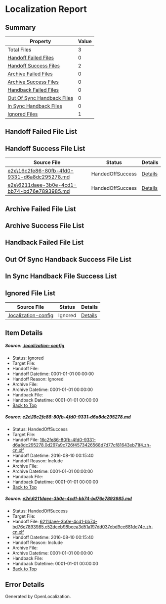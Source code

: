 # <a name='report-top'></a> Localization Report

## Summary
 Property | Value 
 -------- | ----- 
 Total Files | 3
[ Handoff Failed Files ](#handoff-failed-list)| 0
[ Handoff Success Files ](#handoff-success-list)| 2
[ Archive Failed Files ](#archive-failed-list)| 0
[ Archive Success Files ](#archive-success-list)| 0
[ Handback Failed Files ](#handback-failed-list)| 0
[ Out Of Sync Handback Files ](#outofsync-handback-success-list)| 0
[ In Sync Handback Files ](#insync-handback-success-list)| 0
[ Ignored Files ](#ignored-list)| 1

## <a name='handoff-failed-list'></a> Handoff Failed File List

## <a name='handoff-success-list'></a> Handoff Success File List
 Source File | Status | Details 
 ----------- | ------ | ------- 
 [e2e\16c2fe86-80fb-4fd0-9331-d6a8dc295278.md](https://github.com/OpenLocalizationTestOrg/oltest/blob/d28d9bfc1b48997f7297f1c53c5a07acb1dfcff7/e2e/16c2fe86-80fb-4fd0-9331-d6a8dc295278.md) | HandedOffSuccess | [Details](#960cc887b0870584dee608bb3448effbb5a867c71)
 [e2e\6211daee-3b0e-4cd1-bb74-bd76e7893985.md](https://github.com/OpenLocalizationTestOrg/oltest/blob/d28d9bfc1b48997f7297f1c53c5a07acb1dfcff7/e2e/6211daee-3b0e-4cd1-bb74-bd76e7893985.md) | HandedOffSuccess | [Details](#6308fb42235aa18d21f44c017816a95ae9435e962)

## <a name='archive-failed-list'></a> Archive Failed File List

## <a name='archive-success-list'></a> Archive Success File List

## <a name='handback-failed-list'></a> Handback Failed File List

## <a name='outofsync-handback-success-list'></a> Out Of Sync Handback Success File List

## <a name='insync-handback-success-list'></a> In Sync Handback File Success List

## <a name='ignored-list'></a> Ignored File List
 Source File | Status | Details 
 ----------- | ------ | ------- 
 [.localization-config](https://github.com/OpenLocalizationTestOrg/oltest/blob/d28d9bfc1b48997f7297f1c53c5a07acb1dfcff7/.localization-config) | Ignored | [Details](#3d4f252ac210baf56311d7e97dcc2db10974dbd20)

## Item Details
##### <a name='3d4f252ac210baf56311d7e97dcc2db10974dbd20'></a> Source: [.localization-config](https://github.com/OpenLocalizationTestOrg/oltest/blob/d28d9bfc1b48997f7297f1c53c5a07acb1dfcff7/.localization-config)
* Status: Ignored
* Target File: 
* Handoff File: 
* Handoff Datetime: 0001-01-01 00:00:00
* Handoff Reason: Ignored
* Archive File: 
* Archive Datetime: 0001-01-01 00:00:00
* Handback File: 
* Handback Datetime: 0001-01-01 00:00:00
* [Back to Top](#report-top)

##### <a name='960cc887b0870584dee608bb3448effbb5a867c71'></a> Source: [e2e\16c2fe86-80fb-4fd0-9331-d6a8dc295278.md](https://github.com/OpenLocalizationTestOrg/oltest/blob/d28d9bfc1b48997f7297f1c53c5a07acb1dfcff7/e2e/16c2fe86-80fb-4fd0-9331-d6a8dc295278.md)
* Status: HandedOffSuccess
* Target File: 
* Handoff File: [16c2fe86-80fb-4fd0-9331-d6a8dc295278.0d297a9c726f4573426568d7d77cf81643eb71f4.zh-cn.xlf](https://github.com/OpenLocalizationTestOrg/olhandoff-e2e/blob/b7fd694bbf5b96ef8d671e7f407191ce99445d39/ol-handoff/OpenLocalizationTestOrg/ol-test-zhcn/ci/ht/16c2fe86-80fb-4fd0-9331-d6a8dc295278.0d297a9c726f4573426568d7d77cf81643eb71f4.zh-cn.xlf)
* Handoff Datetime: 2016-08-10 00:15:40
* Handoff Reason: Include
* Archive File: 
* Archive Datetime: 0001-01-01 00:00:00
* Handback File: 
* Handback Datetime: 0001-01-01 00:00:00
* [Back to Top](#report-top)

##### <a name='6308fb42235aa18d21f44c017816a95ae9435e962'></a> Source: [e2e\6211daee-3b0e-4cd1-bb74-bd76e7893985.md](https://github.com/OpenLocalizationTestOrg/oltest/blob/d28d9bfc1b48997f7297f1c53c5a07acb1dfcff7/e2e/6211daee-3b0e-4cd1-bb74-bd76e7893985.md)
* Status: HandedOffSuccess
* Target File: 
* Handoff File: [6211daee-3b0e-4cd1-bb74-bd76e7893985.c52dceb98beea3d51a197dd037ebd9ce681de74c.zh-cn.xlf](https://github.com/OpenLocalizationTestOrg/olhandoff-e2e/blob/b7fd694bbf5b96ef8d671e7f407191ce99445d39/ol-handoff/OpenLocalizationTestOrg/ol-test-zhcn/ci/ht/6211daee-3b0e-4cd1-bb74-bd76e7893985.c52dceb98beea3d51a197dd037ebd9ce681de74c.zh-cn.xlf)
* Handoff Datetime: 2016-08-10 00:15:40
* Handoff Reason: Include
* Archive File: 
* Archive Datetime: 0001-01-01 00:00:00
* Handback File: 
* Handback Datetime: 0001-01-01 00:00:00
* [Back to Top](#report-top)


## Error Details

Generated by OpenLocalization.
